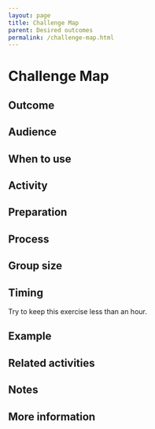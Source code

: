 ```yaml
---
layout: page
title: Challenge Map
parent: Desired outcomes
permalink: /challenge-map.html
---
```


# Challenge Map

## Outcome

## Audience

## When to use

## Activity

## Preparation

## Process

## Group size

## Timing

Try to keep this exercise less than an hour.

## Example

## Related activities

## Notes

## More information
